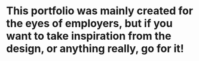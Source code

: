 # This portfolio was mainly created for the eyes of employers, but if you want to take inspiration from the design, or anything really, go for it!
